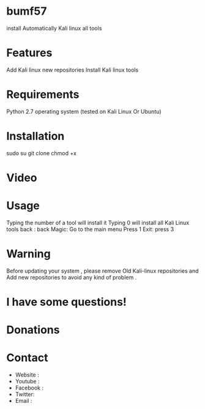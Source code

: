 
# bumf57

install Automatically Kali linux all tools

# Features
Add Kali linux new repositories
Install Kali linux tools

# Requirements
Python 2.7
operating system (tested on Kali Linux Or Ubuntu)

# Installation
sudo su
git clone 
chmod +x 


# Video

# Usage
Typing the number of a tool will install it
Typing 0 will install all Kali Linux tools
back : back
Magic: Go to the main menu Press 1
Exit: press 3

# Warning
Before updating your system , please remove Old Kali-linux repositories and Add new repositories to avoid any kind of problem .

# I have some questions!


# Donations



# Contact
- Website : 
- Youtube : 
- Facebook : 
- Twitter: 
- Email : 
